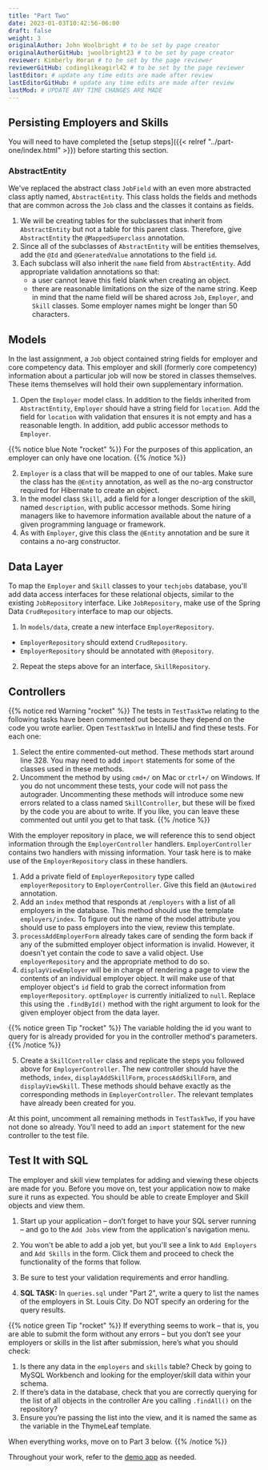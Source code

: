```yaml
---
title: "Part Two"
date: 2023-01-03T10:42:56-06:00
draft: false
weight: 3
originalAuthor: John Woolbright # to be set by page creator
originalAuthorGitHub: jwoolbright23 # to be set by page creator
reviewer: Kimberly Horan # to be set by the page reviewer
reviewerGitHub: codinglikeagirl42 # to be set by the page reviewer
lastEditor: # update any time edits are made after review
lastEditorGitHub: # update any time edits are made after review
lastMod: # UPDATE ANY TIME CHANGES ARE MADE
---
```


## Persisting Employers and Skills

You will need to have completed the [setup steps]({{< relref "../part-one/index.html" >}}) before starting this
section.

### AbstractEntity

We've replaced the abstract class `JobField` with an even more abstracted class aptly named,
`AbstractEntity`. This class holds the fields and methods that are common across the `Job` class
and the classes it contains as fields.

1. We will be creating tables for the subclasses that inherit from `AbstractEntity` but not a table for this parent class. Therefore, give `AbstractEntity` the `@MappedSuperclass` annotation.
1. Since all of the subclasses of `AbstractEntity` will be entities themselves, add the `@Id` and `@GeneratedValue` annotations to the field `id`.
1. Each subclass will also inherit the `name` field from `AbstractEntity`. Add appropriate validation annotations so that:
    - a user cannot leave this field blank when creating an object.
    - there are reasonable limitations on the size of the name string. Keep in mind that the name field will be shared across `Job`, `Employer`, and `Skill` classes. Some employer names might be longer than 50 characters.

## Models

In the last assignment, a `Job` object contained string fields for employer and core competency data. This employer
and skill (formerly core competency) information about a particular job will now be stored in classes themselves.
These items themselves will hold their own supplementary information.

1. Open the `Employer` model class. In addition to the fields inherited from `AbstractEntity`, `Employer` should have a string field for `location`. Add the field for `location` with validation that ensures it is not empty and has a reasonable length. In addition, add public accessor methods to `Employer`.

{{% notice blue Note "rocket" %}}
For the purposes of this application, an employer can only have one location.
{{% /notice %}}

2. `Employer` is a class that will be mapped to one of our tables. Make sure the class has the `@Entity` annotation, as well as the no-arg constructor required for Hibernate to create an object.
3. In the model class `Skill`, add a field for a longer description of the skill, named `description`, with public accessor methods. Some hiring managers like to havemore information available about the nature of a given programming language or framework.
4. As with `Employer`, give this class the `@Entity` annotation and be sure it contains a no-arg constructor.

## Data Layer

To map the `Employer` and `Skill` classes to your `techjobs` database, you'll add data access interfaces for these relational
objects, similar to the existing `JobRepository` interface. Like `JobRepository`, make use of the Spring Data `CrudRepository` interface to map our objects.

1. In `models/data`, create a new interface `EmployerRepository`.
- `EmployerRepository` should extend `CrudRepository`.
- `EmployerRepository` should be annotated with `@Repository`.
2. Repeat the steps above for an interface, `SkillRepository`.

## Controllers

{{% notice red Warning "rocket" %}}
The tests in `TestTaskTwo` relating to the following tasks have been commented out because they depend on the code you wrote earlier. Open `TestTaskTwo` in IntelliJ and find these tests. For each one:
1. Select the entire commented-out method. These methods start around line 328. You may need to add `import` statements for some of the classes used in these methods.
2. Uncomment the method by using `cmd+/` on Mac or `ctrl+/` on Windows. If you do not uncomment these tests, your code will not pass the autograder. Uncommenting these methods will introduce some new errors related to a class named `SkillController`, but these will be fixed by the code you are about to write. If you like, you can leave these commented out until you get to that task.
{{% /notice %}}


With the employer repository in place, we will reference this to send object information through
the `EmployerController` handlers. `EmployerController` contains two handlers with missing
information. Your task here is to make use of the `EmployerRepository` class in these handlers.

1. Add a private field of `EmployerRepository` type called `employerRepository` to `EmployerController`. Give this field an `@Autowired` annotation.
2. Add an `index` method that responds at `/employers` with a list of all employers in the database. This method should use the template `employers/index`. To figure out the name of the model attribute you should use to pass employers into the view, review this template.
3. `processAddEmployerForm` already takes care of sending the form back if any of the submitted employer object information is invalid. However, it doesn't yet contain the code to save a valid object. Use `employerRepository` and the appropriate method to do so.
4. `displayViewEmployer` will be in charge of rendering a page to view the contents of an individual employer object. It will make use of that employer object's `id` field to grab the correct information from `employerRepository`. `optEmployer` is currently initialized to `null`. Replace this using the `.findById()` method with the right argument to look for the given employer object from the data layer.

{{% notice green Tip "rocket" %}}
The variable holding the id you want to query for is already provided for you in the controller method's parameters.
{{% /notice %}}

5. Create a `SkillController` class and replicate the steps you followed above for `EmployerController`. The new controller should have the methods, `index`, `displayAddSkillForm`, `processAddSkillForm`, and `displayViewSkill`. These methods should behave exactly as the corresponding methods in `EmployerController`. The relevant templates have already been created for you.

At this point, uncomment all remaining methods in `TestTaskTwo`, if you have not done so already. You'll need to add an `import` statement for the new controller to the test file.

## Test It with SQL

The employer and skill view templates for adding and viewing these objects are made for you. Before you move on,
test your application now to make sure it runs as expected. You should be able to create Employer and Skill objects
and view them.

1. Start up your application – don’t forget to have your SQL server running – and go to the `Add Jobs` view from the application's navigation menu.
2. You won't be able to add a job yet, but you'll see a link to `Add Employers` and `Add Skills` in the form. Click them and proceed to check the functionality of the forms that follow.
3. Be sure to test your validation requirements and error handling.

4. **SQL TASK:** In `queries.sql` under "Part 2", write a query to list the names of the employers in St. Louis City. Do NOT specify an ordering for the query results. 

{{% notice green Tip "rocket" %}}
If everything seems to work – that is, you are able to submit the form without any errors – but you don’t see your employers or skills in the list after submission, here’s what you should check:
1. Is there any data in the `employers` and `skills` table? Check by going to MySQL Workbench and looking for the employer/skill data within your schema.
2. If there’s data in the database, check that you are correctly querying for the list of all objects in the controller Are you calling `.findAll()` on the repository?
3. Ensure you’re passing the list into the view, and it is named the same as the variable in the ThymeLeaf template.

When everything works, move on to Part 3 below.
{{% /notice %}}

Throughout your work, refer to the [demo app](https://techjobs-persistent.launchcodetechnicaltraining.org/) as needed.